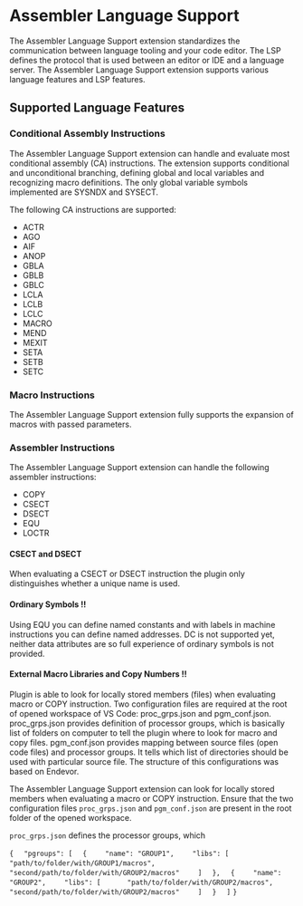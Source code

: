 # Assembler Language Support

The Assembler Language Support extension standardizes the communication between language tooling and your code editor. The LSP defines the protocol that is used between an editor or IDE and a language server. The Assembler Language Support extension supports various language features and LSP features.

## Supported Language Features

### Conditional Assembly Instructions

The Assembler Language Support extension can handle and evaluate most conditional assembly (CA) instructions. The extension supports conditional and unconditional branching, defining global and local variables and recognizing macro definitions. The only global variable symbols implemented are SYSNDX and SYSECT.

The following CA instructions are supported:

* ACTR
* AGO
* AIF
* ANOP
* GBLA
* GBLB
* GBLC
* LCLA
* LCLB
* LCLC
* MACRO
* MEND
* MEXIT
* SETA
* SETB
* SETC

### Macro Instructions

The Assembler Language Support extension fully supports the expansion of macros with passed parameters.

### Assembler Instructions

The Assembler Language Support extension can handle the following assembler instructions:

* COPY
* CSECT
* DSECT
* EQU
* LOCTR

#### CSECT and DSECT

When evaluating a CSECT or DSECT instruction the plugin only distinguishes whether a unique name is used.

#### Ordinary Symbols !!

Using EQU you can define named constants and with labels in machine instructions you can define named addresses. DC is not supported yet, neither data attributes are so full experience of ordinary symbols is not provided.

#### External Macro Libraries and Copy Numbers !!

Plugin is able to look for locally stored members (files) when evaluating macro or COPY instruction. Two configuration files are required at the root of opened workspace of VS Code: proc_grps.json and pgm_conf.json. proc_grps.json provides definition of processor groups, which is basically list of folders on computer to tell the plugin where to look for macro and copy files. pgm_conf.json provides mapping between source files (open code files) and processor groups. It tells which list of directories should be used with particular source file. The structure of this configurations was based on Endevor.

The Assembler Language Support extension can look for locally stored members when evaluating a macro or COPY instruction. Ensure that the two configuration files `proc_grps.json` and `pgm_conf.json` are present in the root folder of the opened workspace.

`proc_grps.json` defines the processor groups, which 

`{`
`  "pgroups": [`
`  {`
`    "name": "GROUP1",`
`    "libs": [`
`      "path/to/folder/with/GROUP1/macros",`
`      "second/path/to/folder/with/GROUP2/macros"`
`    ]`
`  },`
`  {`
`    "name": "GROUP2",`
`    "libs": [`
`      "path/to/folder/with/GROUP2/macros",`
`      "second/path/to/folder/with/GROUP2/macros"`
`    ]`
`  }`
`  ]`
`}`
